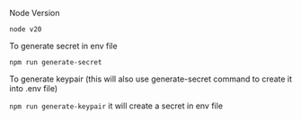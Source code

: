 Node Version

`node v20`

To generate secret in env file

`npm run generate-secret`

To generate keypair (this will also use generate-secret command to create it into .env file)

`npm run generate-keypair` it will create a secret in env file 

